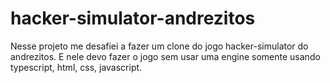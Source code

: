 # hacker-simulator-andrezitos
Nesse projeto me desafiei a fazer um clone do jogo hacker-simulator do andrezitos. E nele devo fazer o jogo sem usar uma engine somente usando typescript, html, css, javascript.
